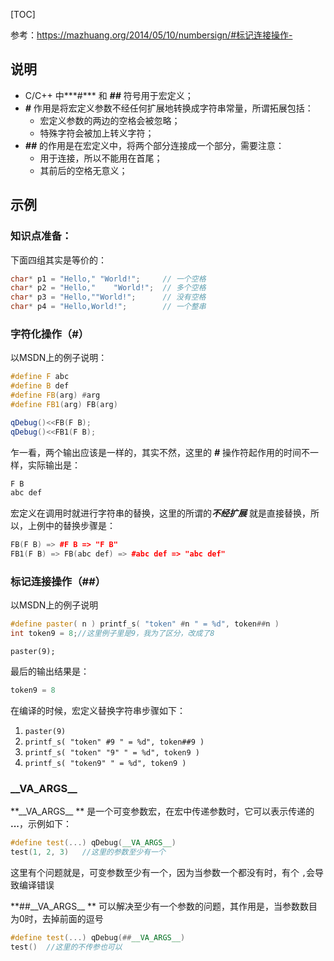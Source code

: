 [TOC]

参考：https://mazhuang.org/2014/05/10/numbersign/#标记连接操作-

## 说明

- C/C++ 中***#*** 和 ***##*** 符号用于宏定义；
- ***#*** 作用是将宏定义参数不经任何扩展地转换成字符串常量，所谓拓展包括：
  - 宏定义参数的两边的空格会被忽略；
  - 特殊字符会被加上转义字符；
- ***##*** 的作用是在宏定义中，将两个部分连接成一个部分，需要注意：
  - 用于连接，所以不能用在首尾；
  - 其前后的空格无意义；

## 示例

### 知识点准备：

下面四组其实是等价的：

```c++
char* p1 = "Hello," "World!";     // 一个空格
char* p2 = "Hello,"    "World!";  // 多个空格
char* p3 = "Hello,""World!";      // 没有空格
char* p4 = "Hello,World!";        // 一个整串
```

### 字符化操作（#）

以MSDN上的例子说明：

```c++
#define F abc
#define B def
#define FB(arg) #arg
#define FB1(arg) FB(arg)
```

```c++
qDebug()<<FB(F B);
qDebug()<<FB1(F B);
```

乍一看，两个输出应该是一样的，其实不然，这里的 ***#*** 操作符起作用的时间不一样，实际输出是：

```c
F B
abc def
```

宏定义在调用时就进行字符串的替换，这里的所谓的***不经扩展*** 就是直接替换，所以，上例中的替换步骤是：

```c++
FB(F B) => #F B => "F B"
FB1(F B) => FB(abc def) => #abc def => "abc def"
```

### 标记连接操作（##）

以MSDN上的例子说明

```c++
#define paster( n ) printf_s( "token" #n " = %d", token##n )
int token9 = 8;//这里例子里是9，我为了区分，改成了8
```

```
paster(9);
```

最后的输出结果是：

```c++
token9 = 8
```

在编译的时候，宏定义替换字符串步骤如下：

1. `paster(9)`
2. `printf_s( "token" #9 " = %d", token##9 )`
3. `printf_s( "token" "9" " = %d", token9 )`
4. `printf_s( "token9" " = %d", token9 )`

### \_\_VA_ARGS\_\_

**\_\_VA\_ARGS\_\_ ** 是一个可变参数宏，在宏中传递参数时，它可以表示传递的 **...**，示例如下：

```c++
#define test(...) qDebug(__VA_ARGS__)
test(1, 2, 3)	//这里的参数至少有一个
```

这里有个问题就是，可变参数至少有一个，因为当参数一个都没有时，有个 `,`会导致编译错误

**##\_\_VA\_ARGS\_\_ ** 可以解决至少有一个参数的问题，其作用是，当参数数目为0时，去掉前面的逗号

```c++
#define test(...) qDebug(##__VA_ARGS__)
test()	//这里的不传参也可以
```

